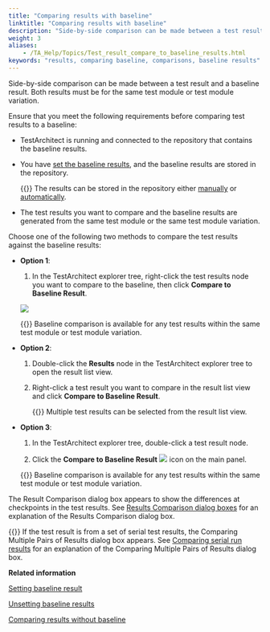 ```yaml
--- 
title: "Comparing results with baseline"
linktitle: "Comparing results with baseline"
description: "Side-by-side comparison can be made between a test result and a baseline result. Both results must be for the same test module or test module variation."
weight: 3
aliases: 
    - /TA_Help/Topics/Test_result_compare_to_baseline_results.html
keywords: "results, comparing baseline, comparisons, baseline results"
---
```


Side-by-side comparison can be made between a test result and a baseline result. Both results must be for the same test module or test module variation.

Ensure that you meet the following requirements before comparing test results to a baseline:

-   TestArchitect is running and connected to the repository that contains the baseline results.
-   You have [set the baseline results](/user-guide/working-with-test-results/comparing-test-results/setting-baseline-result), and the baseline results are stored in the repository.

    {{<tip>}} The results can be stored in the repository either [manually](/user-guide/working-with-test-results/adding-test-results-to-the-repository/adding-test-results-manually) or [automatically](/user-guide/working-with-test-results/adding-test-results-to-the-repository/adding-test-results-automatically).

-   The test results you want to compare and the baseline results are generated from the same test module or the same test module variation.

Choose one of the following two methods to compare the test results against the baseline results:

-   **Option 1**:

    1.  In the TestArchitect explorer tree, right-click the test results node you want to compare to the baseline, then click **Compare to Baseline Result**.

    ![](/images/TA_Help/Images/compare_to_baseline.png)

    {{<tip>}} Baseline comparison is available for any test results within the same test module or test module variation.

-   **Option 2**:

    1.  Double-click the **Results** node in the TestArchitect explorer tree to open the result list view.

    2.  Right-click a test result you want to compare in the result list view and click **Compare to Baseline Result**.

        {{<tip>}} Multiple test results can be selected from the result list view.

-   **Option 3**:

    1.  In the TestArchitect explorer tree, double-click a test result node.

    2.  Click the **Compare to Baseline Result** ![](/images/TA_Help/Images/Compare_to_baseline_result_icon.png) icon on the main panel.

    {{<note>}} Baseline comparison is available for any test results within the same test module or test module variation.


The Result Comparison dialog box appears to show the differences at checkpoints in the test results. See [Results Comparison dialog boxes](/user-guide/working-with-test-results/comparing-test-results/results-comparison-page#sect_e383h_k3e8) for an explanation of the Results Comparison dialog box.

{{<note>}} If the test result is from a set of serial test results, the Comparing Multiple Pairs of Results dialog box appears. See [Comparing serial run results](/user-guide/working-with-test-results/comparing-test-results/results-comparison-page#sect_nd6h_kd83) for an explanation of the Comparing Multiple Pairs of Results dialog box.




**Related information**  


[Setting baseline result](/user-guide/working-with-test-results/comparing-test-results/setting-baseline-result)

[Unsetting baseline results](/user-guide/working-with-test-results/comparing-test-results/unsetting-baseline-results)

[Comparing results without baseline](/user-guide/working-with-test-results/comparing-test-results/comparing-results-without-baseline)

